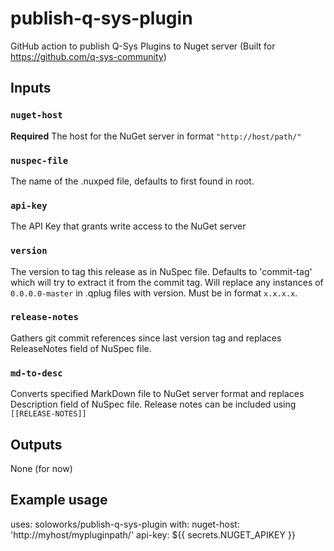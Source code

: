 # publish-q-sys-plugin

GitHub action to publish Q-Sys Plugins to Nuget server (Built for <https://github.com/q-sys-community>)

## Inputs

### `nuget-host`

**Required** The host for the NuGet server in format `"http://host/path/"`

### `nuspec-file`

The name of the .nuxped file, defaults to first found in root.

### `api-key`

The API Key that grants write access to the NuGet server

### `version`

The version to tag this release as in NuSpec file. Defaults to 'commit-tag' which will try to extract it from the commit tag. Will replace any instances of `0.0.0.0-master` in .qplug files with version. Must be in format `x.x.x.x`.

### `release-notes`

Gathers git commit references since last version tag and replaces ReleaseNotes field of NuSpec file.

### `md-to-desc`

Converts specified MarkDown file to NuGet server format and replaces Description field of NuSpec file. Release notes can be included using `[[RELEASE-NOTES]]`

## Outputs

None (for now)

## Example usage

uses: soloworks/publish-q-sys-plugin
with:
  nuget-host: 'http://myhost/mypluginpath/'
  api-key: ${{ secrets.NUGET_APIKEY }}